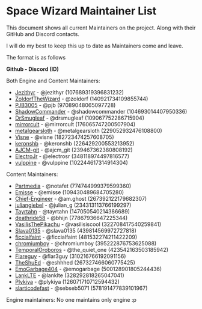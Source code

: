 # Space Wizard Maintainer List
This document shows all current Maintainers on the project. Along with their GitHub and Discord contacts.

I will do my best to keep this up to date as Maintainers come and leave.

The format is as follows

**Github - Discord (ID)**

Both Engine and Content Maintainers:
- [Jezithyr](https://github.com/Jezithyr) - @jezithyr (107689319396831232)
- [ZoldorfTheWizard](https://github.com/ZoldorfTheWizard) - @zoldorf (140921734109855744)
- [PJB3005](https://github.com/PJB3005) - @pjb (97089048065097728)
- [ShadowCommander](https://github.com/ShadowCommander) - @shadowcommander (104693014407950336)
- [DrSmugleaf](https://github.com/DrSmugleaf) - @drsmugleaf (109067752286715904)
- [mirrorcult](https://github.com/mirrorcult) - @mirrorcult (176065747200507904)
- [metalgearsloth](https://github.com/metalgearsloth) - @metalgearsloth (229052932476108800)
- [Visne](https://github.com/Visne) - @visne (182723474257608705)
- [keronshb](https://github.com/keronshb) - @keronshb (226429200553213952)
- [AJCM-git](https://github.com/AJCM-git) - @ajcm_git (239467362380808192)
- [ElectroJr](https://github.com/ElectroJr) - @electrosr (348118974497816577)
- [vulppine](https://github.com/vulppine) - @vulppine (102244617314914304)

Content Maintainers:
- [Partmedia](https://github.com/Partmedia) - @notafet (774744999379599360)
- [Emisse](https://github.com/Emisse) - @emisse (109430489684705280)
- [Chief-Engineer](https://github.com/Chief-Engineer) - @am.ghost (267392122179682307)
- [juliangiebel](https://github.com/juliangiebel) - @julian_g (234313113766199297)
- [Tayrtahn](https://github.com/Tayrtahn) - @tayrtahn (147050540214386689)
- [deathride58](https://github.com/deathride58) - @bhijn (77867936647225344)
- [VasilisThePikachu](https://github.com/VasilisThePikachu) - @vasilisiscool (322708417540259841)
- [Slava0135](https://github.com/Slava0135) - @slava0135 (439814569972727818)
- [ficcialfaint](https://github.com/ficcialfaint) - @ficcialfaint (481532274211422209)
- [chromiumboy](https://github.com/chromiumboy) - @chromiumboy (395222876753625088)
- [TemporalOroboros](https://github.com/TemporalOroboros) - @the_quiet_one (423542163503185942)
- [Flareguy](https://github.com/Flareguy) - @flar3guy (310216766192091156)
- [TheShuEd](https://github.com/TheShuEd) - @eshhhed (267327466060775425)
- [EmoGarbage404](https://github.com/EmoGarbage404) - @emogarbage (500128901805244436)
- [LankLTE](https://github.com/LankLTE) - @lanklte (328292818265047041)
- [Plykiya](https://github.com/Plykiya) - @plykiya (126071710712594432)
- [slarticodefast](https://github.com/slarticodefast) - @sebseb5071 (578191477839101967)

Engine maintainers:
No one maintains only engine :p
